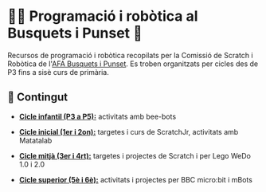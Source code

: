 # 👩‍💻 Programació i robòtica al Busquets i Punset :robot:

Recursos de programació i robòtica recopilats per la Comissió de Scratch i Robòtica de l'[AFA Busquets i Punset](https://ampabip.wordpress.com/).
Es troben organitzats per cicles des de P3 fins a sisè curs de primària.

## :open_file_folder: Contingut

- [**Cicle infantil (P3 a P5):**](https://github.com/Scratch-BiP/Recursos/tree/master/Cicle%20infantil) activitats amb bee-bots

- [**Cicle inicial (1er i 2on):**](https://github.com/Scratch-BiP/Recursos/tree/master/Cicle%20inicial) targetes i curs de ScratchJr, activitats amb Matatalab

- [**Cicle mitjà (3er i 4rt):**](https://github.com/Scratch-BiP/Recursos/tree/master/Cicle%20mitj%C3%A0) targetes i projectes de Scratch i per Lego WeDo 1.0 i 2.0

- [**Cicle superior (5è i 6è):**](https://github.com/Scratch-BiP/Recursos/tree/master/Cicle%20superior) activitats i projectes per BBC micro:bit i mBots
